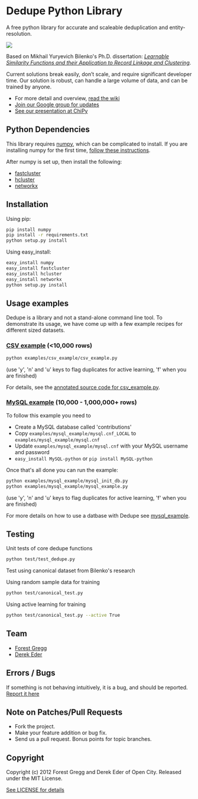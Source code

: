 # Dedupe Python Library
A free python library for accurate and scaleable deduplication and entity-resolution. 

[<img src="https://travis-ci.org/open-city/dedupe.png" />](https://travis-ci.org/open-city/dedupe)

Based on Mikhail Yuryevich Bilenko's Ph.D. dissertation: [*Learnable Similarity Functions and their Application to Record Linkage and Clustering*](http://www.cs.utexas.edu/~ml/papers/marlin-dissertation-06.pdf).

Current solutions break easily, don’t scale, and require significant developer time. Our solution is robust, can handle a large volume of data, and can be trained by anyone.

* For more detail and overview, [read the wiki](https://github.com/open-city/dedupe/wiki)
* [Join our Google group for updates](https://groups.google.com/forum/?fromgroups=#!forum/open-source-deduplication)
* [See our presentation at ChiPy](http://pyvideo.org/video/973/big-data-de-duping)

## Python Dependencies

This library requires [numpy](http://numpy.scipy.org/), which can be complicated to install. If you are installing numpy for the first time, [follow these instructions](http://docs.scipy.org/doc/numpy/user/install.html).

After numpy is set up, then install the following:
* [fastcluster](http://math.stanford.edu/~muellner/fastcluster.html)
* [hcluster](http://code.google.com/p/scipy-cluster/)
* [networkx](http://networkx.github.com/)

## Installation

Using pip:

```bash
pip install numpy
pip install -r requirements.txt
python setup.py install
```

Using easy_install:

```bash
easy_install numpy
easy_install fastcluster
easy_install hcluster
easy_install networkx
python setup.py install
```

## Usage examples

Dedupe is a library and not a stand-alone command line tool. To demonstrate its usage, we have come up with a few example recipes for different sized datasets.

### [CSV example](http://open-city.github.com/dedupe/doc/csv_example.html) (<10,000 rows)
```bash
python examples/csv_example/csv_example.py
```
  (use 'y', 'n' and 'u' keys to flag duplicates for active learning, 'f' when you are finished)
  
For details, see the [annotated source code for csv_example.py](http://open-city.github.com/dedupe/doc/csv_example.html).

### [MySQL example](http://open-city.github.com/dedupe/doc/mysql_example.html) (10,000 - 1,000,000+ rows)
To follow this example you need to 

* Create a MySQL database called 'contributions'
* Copy `examples/mysql_example/mysql.cnf_LOCAL` to `examples/mysql_example/mysql.cnf`
* Update `examples/mysql_example/mysql.cnf` with your MySQL username and password
* `easy_install MySQL-python` or `pip install MySQL-python`

Once that's all done you can run the example:

```bash
python examples/mysql_example/mysql_init_db.py 
python examples/mysql_example/mysql_example.py
```
  (use 'y', 'n' and 'u' keys to flag duplicates for active learning, 'f' when you are finished) 

For more details on how to use a datbase with Dedupe see [mysql_example](http://open-city.github.com/dedupe/doc/mysql_example.html). 


## Testing

Unit tests of core dedupe functions
```bash
python test/test_dedupe.py
```

Test using canonical dataset from Bilenko's research
  
Using random sample data for training
```bash
python test/canonical_test.py
```

Using active learning for training
```bash
python test/canonical_test.py --active True
```

## Team

* [Forest Gregg](mailto:fgregg@gmail.com)
* [Derek Eder](mailto:derek.eder@gmail.com)

## Errors / Bugs

If something is not behaving intuitively, it is a bug, and should be reported.
[Report it here](https://github.com/open-city/dedupe/issues)


## Note on Patches/Pull Requests
 
* Fork the project.
* Make your feature addition or bug fix.
* Send us a pull request. Bonus points for topic branches.

## Copyright

Copyright (c) 2012 Forest Gregg and Derek Eder of Open City. Released under the MIT License.

[See LICENSE for details](https://github.com/open-city/dedupe/wiki/License)
